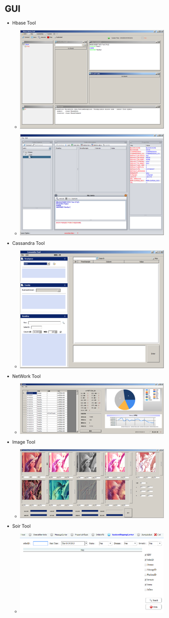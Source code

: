 # GUI

- Hbase Tool
  - ![alt tag](https://github.com/whcheng740418/GUI/blob/master/Hbase%20Tool.png?raw=true)

  - ![alt tag](https://github.com/whcheng740418/GUI/blob/master/Hbase%20Tool2.png?raw=true)

- Cassandra Tool
  - ![alt tag](https://github.com/whcheng740418/GUI/blob/master/CassandraTool.png?raw=true)

- NetWork Tool
  - ![alt tag](https://github.com/whcheng740418/GUI/blob/master/OFFICE.png?raw=true)

- Image Tool
  - ![alt tag](https://github.com/whcheng740418/GUI/blob/master/Image.png?raw=true)

- Soir Tool
  - ![alt tag](https://github.com/whcheng740418/GUI/blob/master/Solr.png?raw=true)
